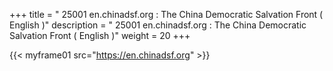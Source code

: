 +++
title = " 25001 en.chinadsf.org : The China Democratic Salvation Front ( English )"
description = " 25001 en.chinadsf.org : The China Democratic Salvation Front   ( English )"
weight = 20
+++



{{< myframe01 src="https://en.chinadsf.org" >}}
